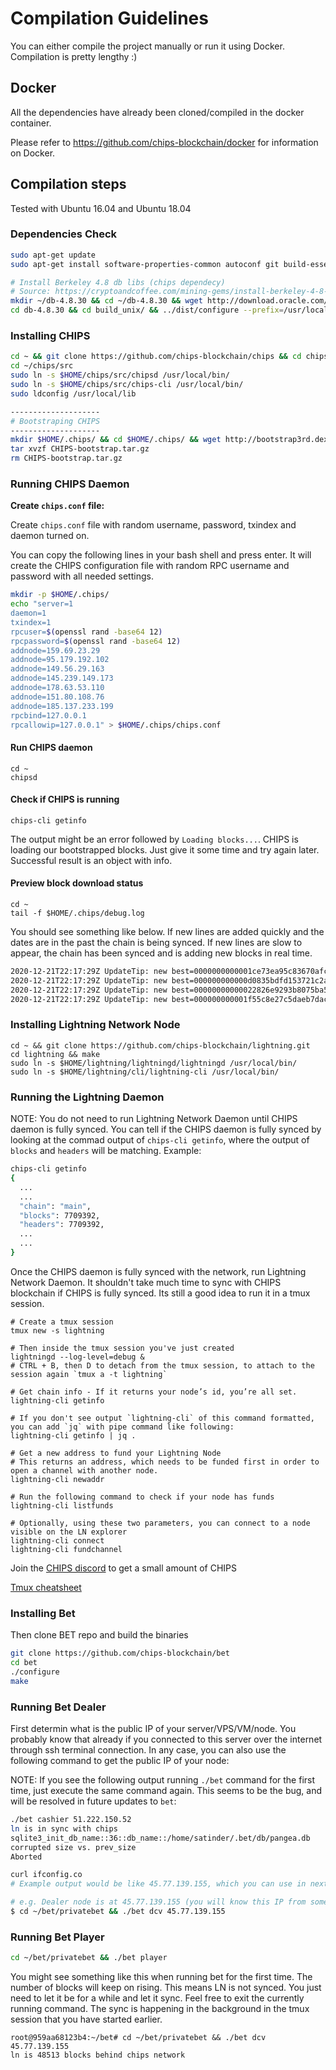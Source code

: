 # Compilation Guidelines

You can either compile the project manually or run it using Docker. Compilation is pretty lengthy :) 

## Docker

All the dependencies have already been cloned/compiled in the docker container. 

Please refer to https://github.com/chips-blockchain/docker for information on Docker.

## Compilation steps

Tested with Ubuntu 16.04 and Ubuntu 18.04

### Dependencies Check 

```bash
sudo apt-get update
sudo apt-get install software-properties-common autoconf git build-essential libtool libprotobuf-c-dev libgmp-dev libsqlite3-dev python python3 python3-mako zip libevent-dev pkg-config libssl-dev libcurl4-gnutls-dev make libboost-all-dev automake jq wget ninja-build libsqlite3-dev libgmp3-dev valgrind libcli-dev libsecp256k1-dev libsodium-dev libbase58-dev nano tmux

# Install Berkeley 4.8 db libs (chips dependecy)
# Source: https://cryptoandcoffee.com/mining-gems/install-berkeley-4-8-db-libs-on-ubuntu-16-04/
mkdir ~/db-4.8.30 && cd ~/db-4.8.30 && wget http://download.oracle.com/berkeley-db/db-4.8.30.zip && unzip db-4.8.30.zip
cd db-4.8.30 && cd build_unix/ && ../dist/configure --prefix=/usr/local --enable-cxx && make && sudo make install
```

### Installing CHIPS

```bash
cd ~ && git clone https://github.com/chips-blockchain/chips && cd chips && ./build.sh
cd ~/chips/src
sudo ln -s $HOME/chips/src/chipsd /usr/local/bin/
sudo ln -s $HOME/chips/src/chips-cli /usr/local/bin/
sudo ldconfig /usr/local/lib

--------------------
# Bootstraping CHIPS
--------------------
mkdir $HOME/.chips/ && cd $HOME/.chips/ && wget http://bootstrap3rd.dexstats.info/CHIPS-bootstrap.tar.gz
tar xvzf CHIPS-bootstrap.tar.gz
rm CHIPS-bootstrap.tar.gz
```

### Running CHIPS Daemon

**Create `chips.conf` file:**

Create `chips.conf` file with random username, password, txindex and daemon turned on.

You can copy the following lines in your bash shell and press enter. It will create the CHIPS configuration file with random RPC username and password with all needed settings.

```bash
mkdir -p $HOME/.chips/
echo "server=1
daemon=1
txindex=1
rpcuser=$(openssl rand -base64 12)
rpcpassword=$(openssl rand -base64 12)
addnode=159.69.23.29
addnode=95.179.192.102
addnode=149.56.29.163
addnode=145.239.149.173
addnode=178.63.53.110
addnode=151.80.108.76
addnode=185.137.233.199
rpcbind=127.0.0.1
rpcallowip=127.0.0.1" > $HOME/.chips/chips.conf
```

#### Run CHIPS daemon
```shell
cd ~
chipsd
```

#### Check if CHIPS is running
```shell
chips-cli getinfo
```

The output might be an error followed by `Loading blocks...`. CHIPS is loading our bootstrapped blocks. Just give it some time and try again later. Successful result is an object with info.

#### Preview block download status
```
cd ~
tail -f $HOME/.chips/debug.log
```

You should see something like below. If new lines are added quickly and the dates are in the past the chain is being synced. If new lines are slow to appear, the chain has been synced and is adding new blocks in real time.

```bash
2020-12-21T22:17:29Z UpdateTip: new best=0000000000001ce73ea95c83670afc1c10f20f1a8034aff91070b9e61916c647 height=6741707 version=0x20000000 log2_work=75.981897 tx=6966436 date='2020-08-16T10:30:21Z' progress=1.000000 cache=0.4MiB(2698txo)
2020-12-21T22:17:29Z UpdateTip: new best=000000000000d0835bdfd153721c2a169966d5a3fc6ed4e244c41420c7d50b6f height=6741708 version=0x20000000 log2_work=75.981897 tx=6966437 date='2020-08-16T10:32:15Z' progress=1.000000 cache=0.4MiB(2699txo)
2020-12-21T22:17:29Z UpdateTip: new best=00000000000022826e9293b8075ba5a207f71d33abe14ff9abeae7005abe92d4 height=6741709 version=0x20000000 log2_work=75.981897 tx=6966438 date='2020-08-16T10:33:53Z' progress=1.000000 cache=0.4MiB(2700txo)
2020-12-21T22:17:29Z UpdateTip: new best=000000000001f55c8e27c5daeb7dac9c5f863af5d465090e5173f51a0556e9ef height=6741710 version=0x20000000 log2_work=75.981897 tx=6966439 date='2020-08-16T10:34:54Z' progress=1.000000 cache=0.4MiB(2701txo)
```

### Installing Lightning Network Node

```
cd ~ && git clone https://github.com/chips-blockchain/lightning.git
cd lightning && make
sudo ln -s $HOME/lightning/lightningd/lightningd /usr/local/bin/
sudo ln -s $HOME/lightning/cli/lightning-cli /usr/local/bin/
```

### Running the Lightning Daemon

NOTE: You do not need to run Lightning Network Daemon until CHIPS daemon is fully synced. You can tell if the CHIPS daemon is fully synced by looking at the commad output of `chips-cli getinfo`, where the output of `blocks` and `headers` will be matching. Example:

```bash
chips-cli getinfo
{
  ...
  ...
  "chain": "main",
  "blocks": 7709392,
  "headers": 7709392,
  ...
  ...
} 
```

Once the CHIPS daemon is fully synced with the network, run Lightning Network Daemon. It shouldn't take much time to sync with CHIPS blockchain if CHIPS is fully synced. Its still a good idea to run it in a tmux session.

```
# Create a tmux session
tmux new -s lightning

# Then inside the tmux session you've just created
lightningd --log-level=debug &
# CTRL + B, then D to detach from the tmux session, to attach to the session again `tmux a -t lightning`

# Get chain info - If it returns your node’s id, you’re all set.
lightning-cli getinfo

# If you don't see output `lightning-cli` of this command formatted, you can add `jq` with pipe command like following:
lightning-cli getinfo | jq .

# Get a new address to fund your Lightning Node
# This returns an address, which needs to be funded first in order to open a channel with another node.
lightning-cli newaddr

# Run the following command to check if your node has funds
lightning-cli listfunds

# Optionally, using these two parameters, you can connect to a node visible on the LN explorer
lightning-cli connect
lightning-cli fundchannel
```

Join the [CHIPS discord](https://discord.gg/bcSpzWb) to get a small amount of CHIPS

[Tmux cheatsheet](https://tmuxcheatsheet.com/)

### Installing Bet

Then clone BET repo and build the binaries

```bash
git clone https://github.com/chips-blockchain/bet
cd bet
./configure
make
```

### Running Bet Dealer

First determin what is the public IP of your server/VPS/VM/node. You probably know that already if you connected to this server over the internet through ssh terminal connection. In any case, you can also use the following command to get the public IP of your node:

NOTE: If you see the following output running `./bet` command for the first time, just execute the same command again. This seems to be the bug, and will be resolved in future updates to `bet`:

```bash
./bet cashier 51.222.150.52
ln is in sync with chips
sqlite3_init_db_name::36::db_name::/home/satinder/.bet/db/pangea.db
corrupted size vs. prev_size
Aborted
```

```bash
curl ifconfig.co
# Example output would be like 45.77.139.155, which you can use in next commands.
```

```bash
# e.g. Dealer node is at 45.77.139.155 (you will know this IP from someone who will be running a dealer node OR you can run the dealer node yourself)
$ cd ~/bet/privatebet && ./bet dcv 45.77.139.155
```

### Running Bet Player
```bash
cd ~/bet/privatebet && ./bet player
```

You might see something like this when running bet for the first time. The number of blocks will keep on rising. This means LN is not synced. You just need to let it be for a while and let it sync. Feel free to exit the currently running command. The sync is happening in the background in the tmux session that you have started earlier.
```
root@959aa68123b4:~/bet# cd ~/bet/privatebet && ./bet dcv 45.77.139.155
ln is 48513 blocks behind chips network
```
